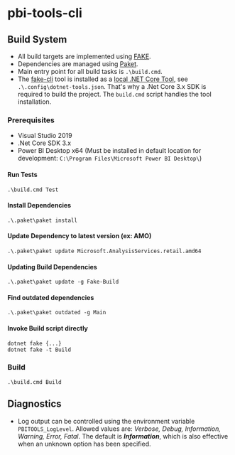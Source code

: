 # pbi-tools-cli

## Build System

* All build targets are implemented using [FAKE](https://fake.build/).
* Dependencies are managed using [Paket](https://fsprojects.github.io/Paket/).
* Main entry point for all build tasks is `.\build.cmd`.
* The [fake-cli](https://fake.build/fake-commandline.html) tool is installed as a [local .NET Core Tool](https://docs.microsoft.com/en-us/dotnet/core/tools/global-tools#install-a-local-tool), see `.\.config\dotnet-tools.json`. That's why a .Net Core 3.x SDK is required to build the project. The `build.cmd` script handles the tool installation.

### Prerequisites

* Visual Studio 2019
* .Net Core SDK 3.x
* Power BI Desktop x64 (Must be installed in default location for development: `C:\Program Files\Microsoft Power BI Desktop\`)

#### Run Tests

    .\build.cmd Test

#### Install Dependencies

    .\.paket\paket install

#### Update Dependency to latest version (ex: AMO)

    .\.paket\paket update Microsoft.AnalysisServices.retail.amd64

#### Updating Build Dependencies

    .\.paket\paket update -g Fake-Build

#### Find outdated dependencies

    .\.paket\paket outdated -g Main

#### Invoke Build script directly

    dotnet fake {...}
    dotnet fake -t Build

### Build

    .\build.cmd Build

## Diagnostics

* Log output can be controlled using the environment variable `PBITOOLS_LogLevel`. Allowed values are: *Verbose, Debug, Information, Warning, Error, Fatal*. The default is ***Information***, which is also effective when an unknown option has been specified.
